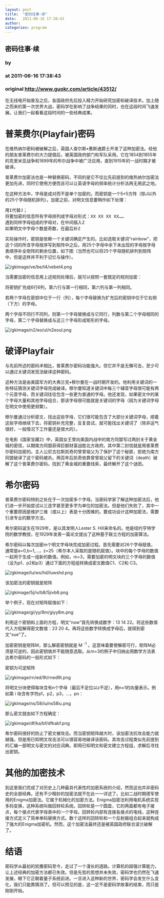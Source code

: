```yaml
---
layout: post
title:  "密码往事·续"
date:   2011-06-16 17:38:43
author: 
categories: program
---
```


## 密码往事·续
### by 
### at 2011-06-16 17:38:43
### original <http://www.guokr.com/article/43512/>

<div>
<p>在无线电开始普及之后，各国政府先后投入精力开始研究加密和破译技术。加上随之而来的第一次世界大战，密码学在影响了战争结果的同时，也在这段时间飞速发展。让我们一起看看这段时间的一些经典成果。</p>
<div>
<h1>普莱费尔(Playfair)密码</h1>
<p>在维热纳尔密码被破解之后，英国人查尔斯•惠斯通爵士开发了这种加密法。经他的朋友普莱费尔的大力提倡后，被英国政府部门和军队采用。它在1854到1855年的克里米亚战争和1899年的布尔战争中被广泛应用，直到1915年的一战时期才被破译。</p>
<p>普莱费尔加密法也是一种替换密码，不同的是它不仅比先前提到的维热纳尔加密法更加先进，同时它使用方便而且可以让英语字母的频率统计分析法再无用武之地。</p>
<p>在这种方法中，字母是成对而不是单个加密的。而密钥是一个5×5方阵（除J以外的25个字母随机排列）。加密之前，对明文信息要稍作如下处理：</p>
<pre>
用I代替J；
将要加密的信息所有字母排列成字母对形式：XX XX XX XX……
遇到同样字母组成的字母对，在中间插入Z
如果明文中字母个数是奇数，在最后补Z
</pre>
<p>实际操作时，密钥是依赖一个关键词确定产生的。比如选取关键词“rainbow”，把这个词的所含字母按序写到矩阵中之后，用25个字母中余下未出现的字母按字母表顺序补全矩阵的剩余位置，如下图（当然也可以将25个字母随机排列到矩阵中，但是这样并不利于记忆与操作）。</p>
<img alt="/gkimage/ve/be/t4/vebet4.png" src="http://www.guokr.com/gkimage/ve/be/t4/vebet4.png">
<p>当需要加密的信息用上述规则处理后，就可以按照一套既定的规则加密：</p>
<p>将密钥扩充成6行6列，第六行与第一行相同，第六列与第一列相同。</p>
<p>若两个字母在密钥中位于一行（列），每个字母替换为扩充后的密钥中位于它右侧（下方）的字母。</p>
<p>两个字母不同行不同列，则第一个字母替换成与它同行，列数与第二个字母相同的字母，第二个字母替换成与这三个字母形成矩形的字母。</p>
<img alt="/gkimage/n2/eo/ul/n2eoul.png" src="http://www.guokr.com/gkimage/n2/eo/ul/n2eoul.png">
</div>
<div>
<h1>破译Playfair</h1>
<p>与先前所述的密码术相比，普莱费尔密码功能强大。但它并不是无懈可击，至少可以通过关键词发现法破译这种密码。</p>
<p>这种方法是由美国军方的大弗兰克•穆尔曼在一战时期开发的。他利用关键词的一些特征猜测关键词字母完成破译。穆尔曼知道关键词中每三个辅音字母很可能有两个元音字母，而关键词往往包含一些更为普通的字母。他还发现，如果密文中的某个字母大量和其他字母组合，那该字母很可能就是关键词的字母（因为关键词字母在明文中使用更频繁）。</p>
<p>穆尔曼通过分析密文，找出这些字母，它们很可能包含了大部分关键词字母，顺着这些字母继续下去，将密钥补充完整，反复尝试，就可能找出关键词了（除非运气很好，一般情况下工作量还是很大的）。</p>
<p>在电影《国家宝藏2》中，英国女王曾向美国内战中的南方同盟写过两封关于黄金城的密信，以期南方同盟获得巨额财富战胜北方政府。其中第二封信就是用普莱费尔密码加密的。主人公尼古拉斯凯奇的曾曾祖父为了保护了这个秘密，拒绝为南方同盟破译了这个密码被杀。两百年后凯奇依靠曾曾祖父留下的关键词（death）破解了这个普莱费尔密码，找到了黄金城的重要线索，最终解开了这个谜团。</p>
</div>
<div>
<h1>希尔密码</h1>
<p>普莱费尔密码特别之处在于一次加密多个字母。当密码学家了解这种加密法后，他们进一步开始尝试以三连字甚至更多字为单位的加密法。但是他们失败了，其中一个重要原因是维护三维（或以上）表是十分困难的。要成功设计这种加密法，需要引进专业的数学方法。</p>
<p>希尔密码诞生在1929年，是以其发明人Lester S. Hill来命名的。他是纽约亨特学院的数学教授，在1929年发表一篇论文提出了这种基于联立方程的加密算法。</p>
<p>希尔密码以每次加密m个明文字母块完成加密过程。首先需要对26个字母赋值，通常是a=0,b=1,…，z=25（希尔本人采取的是随机赋值）。块中的每个字母的数值一起用于生成一组新的数值。例如，m=3，需要加密的明文块的三个字母的数值（设为p1、p2和p3）通过下面的方程组转换成密文数值C1、C2和 C3。</p>
<img alt="/gkimage/lu/ws/hd/luwshd.png" src="http://www.guokr.com/gkimage/lu/ws/hd/luwshd.png">
<p>该加密法的密钥就是矩阵</p>
<img alt="/gkimage/5j/iv/b8/5jivb8.png" src="http://www.guokr.com/gkimage/5j/iv/b8/5jivb8.png">
<p>举个例子，现在对矩阵赋值如下：</p>
<img alt="/gkimage/gi/yy/8m/giyy8m.png" src="http://www.guokr.com/gkimage/gi/yy/8m/giyy8m.png">
<p>利用这个密钥和上面的方程，明文“now”首先转换成数字：13 14 22。将这些数值代入方程解得密文数值：23 20 4。再将这些数字转换成字母后，就得到密文“xue”了。</p>
<p>加密密钥是矩阵M，那么解密密钥就是 M <sup>-1</sup>  。这意味着要使解密可行，矩阵M必须是可逆的，因此密钥值并不能随意选取。从m=3的例子中归纳出用数学方法表达希尔密码的一般形式如下：</p>
<p>密钥为可逆矩阵</p>
<img alt="/gkimage/rn/ed/9t/rned9t.png" src="http://www.guokr.com/gkimage/rn/ed/9t/rned9t.png">
<p>将明文分块使得每块含有n个字母（最后不足位以z不足），用n×1的向量表示。例如第 i 块含有字符p1，p2，p3，…，pn：</p>
<img alt="/gkimage/ns/58/iu/ns58iu.png" src="http://www.guokr.com/gkimage/ns/58/iu/ns58iu.png">
<p>那么密文就由如下方程确定：</p>
<img alt="/gkimage/df/ka/bf/dfkabf.png" src="http://www.guokr.com/gkimage/df/ka/bf/dfkabf.png">
<p>希尔密码很好的防止了密文被攻击。而当密钥矩阵越大时，该加密法抗攻击能力就越强。但是用已知明文攻击法可以很容易地破译该密码。其攻击过程类似先前提到的汇编一部明文与密文的对应词典。即用已知明文和密文建立方程组，求解后寻找出密钥。</p>
</div>
<div>
<h1>其他的加密技术</h1>
<p>到这里我们完成了对历史上几种最具代表性的加密系统的介绍，然而这也并非密码史的全部经典。还有不少精妙的加密法就不在此一一详述了。比如二战时期德军使用的Enigma加密法。它属于机械化的加密方法。Enigma加密法利用电机系统实现多码变换，这种系统叫做回转轮系统。回转轮是一个圆盘，它的两面都有电子接点，每个接点代表字母表中的一个字母。回转轮内部有连接各接点的电线，这种连接方式定义了简单单码替换方式。数个这样的回转轮和一个反射器组合起来就构成了强大的Enigma加密机。然而，这个加密法最终还是被英国政府联合波兰破解了。</p>
</div>
<div>
<h1>结语</h1>
<p>密码学从最初的凯撒密码至今，走过了一个漫长的道路。计算机的超强计算能力，让上述经典的加密方法都已失效。但是先哲的思想并未失效，密码学也仍然在飞速发展，眼下它正朝着量子系统前进。一旦进入这种新的世界，密码学会发生什么变化，我们只能靠猜测了。但可以预见的是，这一定不是密码学故事的结束，而只是刚刚开始。</p>
</div>
</div>